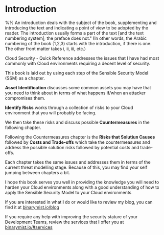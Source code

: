 # Introduction

%% An introduction deals with the subject of the book, supplementing and introducing the text and indicating a point of view to be adopted by the reader. The introduction usually forms a part of the text [and the text numbering system]; the preface does not." (In other words, the Arabic numbering of the book (1,2,3) starts with the introduction, if there is one. The other front matter takes i, ii, iii, etc.)







Cloud Security - Quick Reference addresses the issues that I have had most commonly with Cloud environments requiring a decent level of security.

This book is laid out by using each step of the Sensible Security Model (SSM) as a chapter.

**Asset Identification** discusses some common assets you may have that you need to think about in terms of what happens if/when an attacker compromises them.

**Identify Risks** works through a collection of risks to your Cloud environment that you will probably be facing.

We then take these risks and discuss possible **Countermeasures** in the following chapter.

Following the Countermeasures chapter is the **Risks that Solutiun Causes** followed by **Costs and Trade-offs** which take the countermeasures and address the possible solution risks followed by potential costs and trade-offs.

Each chapter takes the same issues and addresses them in terms of the current threat modelling stage. Because of this, you may find your self jumping between chapters a bit.


I hope this book serves you well in providing the knowledge you will need to harden your Cloud environments along with a good understanding of how to apply the Sensible Security Model to your Cloud environments.

If you are interested in what I do or would like to review my blog, you can find it at [binarymist.io/blog](https://binarymist.io/blog)

If you require any help with improving the security stature of your Development Teams, review the services that I offer you at [binarymist.io/#services](https://binarymist.io/#services)
